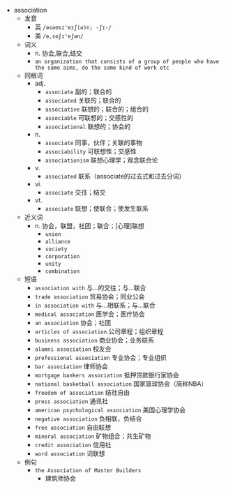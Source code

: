 - association
  - 发音
    - 英 `/əsəʊsɪ'eɪʃ(ə)n; -ʃɪ-/`
    - 美 `/ə,soʃɪ'eʃən/`
  - 词义
    - n. 协会,联合,结交
    - `an organization that consists of a group of people who have the same aims, do the same kind of work etc`
  - 同根词
    - adj.
      - `associate` 副的；联合的
      - `associated` 关联的；联合的
      - `associative` 联想的；联合的；组合的
      - `associable` 可联想的；交感性的
      - `associational` 联想的；协会的
    - n.
      - `associate` 同事，伙伴；关联的事物
      - `associability` 可联想性；交感性
      - `associationism` 联想心理学；观念联合论
    - v.
      - `associated` 联系（associate的过去式和过去分词）
    - vi.
      - `associate` 交往；结交
    - vt.
      - `associate` 联想；使联合；使发生联系
  - 近义词
    - n. 协会，联盟，社团；联合；[心理]联想
      - `union`
      - `alliance`
      - `society`
      - `corporation`
      - `unity`
      - `combination`
  - 短语
    - `association with` 与…的交往；与…联合 
    - `trade association` 贸易协会；同业公会 
    - `in association with` 与…相联系；与…联合 
    - `medical association` 医学会；医疗协会 
    - `an association` 协会；社团 
    - `articles of association` 公司章程；组织章程 
    - `business association` 商业协会；业务联系 
    - `alumni association` 校友会 
    - `professional association` 专业协会；专业组织 
    - `bar association` 律师协会 
    - `mortgage bankers association` 抵押贷款银行家协会 
    - `national basketball association` 国家篮球协会（简称NBA） 
    - `freedom of association` 结社自由 
    - `press association` 通讯社 
    - `american psychological association` 美国心理学协会 
    - `negative association` 负相联，负结合 
    - `free association` 自由联想 
    - `mineral association` 矿物组合；共生矿物 
    - `credit association` 信用社 
    - `word association` 词联想 
  - 例句
    - `the Association of Master Builders`
      - 建筑师协会

